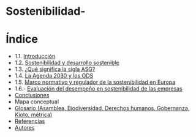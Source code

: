 # Sostenibilidad-

# Índice

- 1.1. [Introducción](introduccion.md)
- 1.2. [Sostenibilidad y desarrollo sostenible](sostenibilidadydesarrollo.md)
- 1.3. [¿Qué significa la sigla ASG?](ASG.md)
- 1.4. [La Agenda 2030 y los ODS](agenda2030.md)
- 1.5. [Marco normativo y regulador de la sostenibilidad en Europa](marconormativo.md)
- 1.6.- [Evaluación del desempeño en sostenibilidad de las empresas](evaluación.md)
- [Conclusiones](coclusiones)
- Mapa conceptual
- [Glosario (Asamblea, Biodiversidad, Derechos humanos, Gobernanza, Kioto, métrica)](glosario.md)
- [Referencias](referencias.md)
- [Autores](autores.md)

